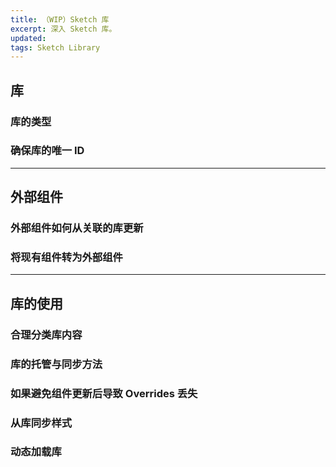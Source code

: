 ```yaml
---
title: （WIP）Sketch 库
excerpt: 深入 Sketch 库。
updated:
tags: Sketch Library
---
```


## 库

### 库的类型

### 确保库的唯一 ID

----

## 外部组件

### 外部组件如何从关联的库更新

### 将现有组件转为外部组件

----

## 库的使用

### 合理分类库内容

### 库的托管与同步方法

### 如果避免组件更新后导致 Overrides 丢失

### 从库同步样式

### 动态加载库
